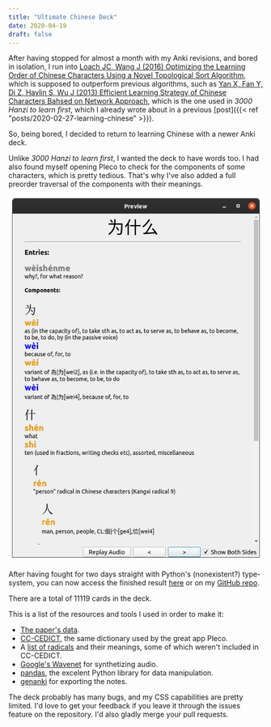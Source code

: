 ```yaml
---
title: "Ultimate Chinese Deck"
date: 2020-04-19
draft: false
---
```


After having stopped for almost a month with my Anki revisions, and bored in isolation, I run into [Loach JC, Wang J (2016) Optimizing the Learning Order of Chinese Characters Using a Novel Topological Sort Algorithm](https://journals.plos.org/plosone/article?id=10.1371/journal.pone.0163623), which is supposed to outperform previous algorithms, such as [Yan X, Fan Y, Di Z, Havlin S, Wu J (2013) Efficient Learning Strategy of Chinese Characters Bahsed on Network Approach](https://journals.plos.org/plosone/article?id=10.1371/journal.pone.0069745), which is the one used in _3000 Hanzi to learn first_, which I already wrote about in a previous [post]({{< ref "posts/2020-02-27-learning-chinese" >}}).

So, being bored, I decided to return to learning Chinese with a newer Anki deck.

Unlike _3000 Hanzi to learn first_, I wanted the deck to have words too. I had
also found myself opening Pleco to check for the components of some characters,
which is pretty tedious. That's why I've also added a full preorder traversal of
the components with their meanings.

![Sample note](./ultimate_anki_note_preview.png)

After having fought for two days straight with Python's (nonexistent?)
type-system, you can now access the finished result
[here](https://ankiweb.net/shared/info/926782520) or on my
[GitHub repo](https://github.com/praguevara/UltimateChinese).

There are a total of 11119 cards in the deck.

This is a list of the resources and tools I used in order to make it:

- [The paper's data](https://journals.plos.org/plosone/article/file?type=supplementary&id=info:doi/10.1371/journal.pone.0163623.s001).
- [CC-CEDICT](https://www.mdbg.net/chinese/dictionary?page=cc-cedict), the same
  dictionary used by the great app Pleco.
- A
  [list of radicals](https://www.hackingchinese.com/kickstart-your-character-learning-with-the-100-most-common-radicals/)
  and their meanings, some of which weren't included in CC-CEDICT.
- [Google's Wavenet](https://cloud.google.com/text-to-speech) for synthetizing
  audio.
- [pandas](https://pandas.pydata.org/), the excelent Python library for data
  manipulation.
- [genanki](https://github.com/kerrickstaley/genanki) for exporting the notes.

The deck probably has many bugs, and my CSS capabilities are pretty limited. I'd
love to get your feedback if you leave it through the issues feature on the
repository. I'd also gladly merge your pull requests.
